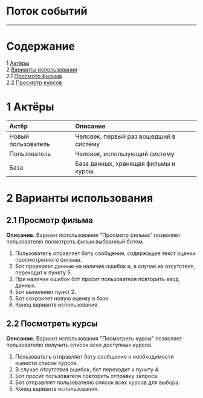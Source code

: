 

# Поток событий
---

# Содержание
1 [Актёры](#actors)  
2 [Варианты использования](#use_case)  
2.1 [Просмотр фильма](#add_alert)   
2.2 [Просмотр курсов](#show_alert)  


<a name="actors"/>

# 1 Актёры

| Актёр | Описание |
|:--|:--|
| Новый пользователь | Человек, первый раз вошедший в систему |
| Пользователь | Человек, использующий систему |
| База | База данных, хранящая фильмы и курсы  |

<a name="use_case"/>

# 2 Варианты использования

<a name="add_alert"/>

## 2.1 Просмотр фильма

**Описание.** Вариант использования "Просмотр фильма" позволяет пользователю посмотреть фильм выбранный ботом.    
1. Пользователь оправляет боту сообщение, содержащее текст оценки просмотренного фильма.
2. Бот проверяет данные на наличие ошибок и, в случае их отсутствия, переходит к пункту 5.
3. При наличии ошибок бот просит пользователя повторить ввод данных.
4. Бот выполняет пункт 2.
5. Бот сохраняет новую оценку в базе.
6. Конец варианта использования. 


<a name="show_alert"/>

## 2.2 Посмотреть курсы
 **Описание.** Вариант использования "Посмотреть курсы" позволяет пользователю получить список всех доступных курсов.
1. Пользователь отправляет боту сообщение о необходимости вывести список курсов.
2. В случае отсутствия ошибок, бот переходит к пункту 4.
3. Бот просит пользователя повторить отправку запроса.
4. Бот отправляет пользователю список всех курсов для выбора.
5. Конец варианта использования. 
